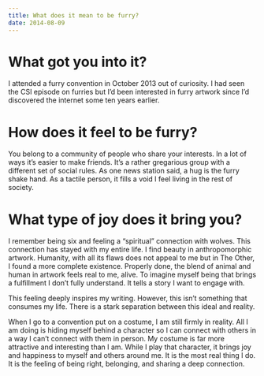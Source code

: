 ```yaml
---
title: What does it mean to be furry?
date: 2014-08-09
---
```


# What got you into it?

I attended a furry convention in October 2013 out of curiosity. I had seen the CSI episode on furries but I’d been interested in furry artwork since I’d discovered the internet some ten years earlier.

# How does it feel to be furry?

You belong to a community of people who share your interests. In a lot of ways it’s easier to make friends. It’s a rather gregarious group with a different set of social rules. As one news station said, a hug is the furry shake hand. As a tactile person, it fills a void I feel living in the rest of society.

# What type of joy does it bring you?

I remember being six and feeling a “spiritual” connection with wolves. This connection has stayed with my entire life. I find beauty in anthropomorphic artwork. Humanity, with all its flaws does not appeal to me but in The Other, I found a more complete existence. Properly done, the blend of animal and human in artwork feels real to me, alive. To imagine myself being that brings a fulfillment I don’t fully understand. It tells a story I want to engage with.

This feeling deeply inspires my writing. However, this isn’t something that consumes my life. There is a stark separation between this ideal and reality.

When I go to a convention put on a costume, I am still firmly in reality. All I am doing is hiding myself behind a character so I can connect with others in a way I can’t connect with them in person. My costume is far more attractive and interesting than I am. While I play that character, it brings joy and happiness to myself and others around me. It is the most real thing I do. It is the feeling of being right, belonging, and sharing a deep connection.